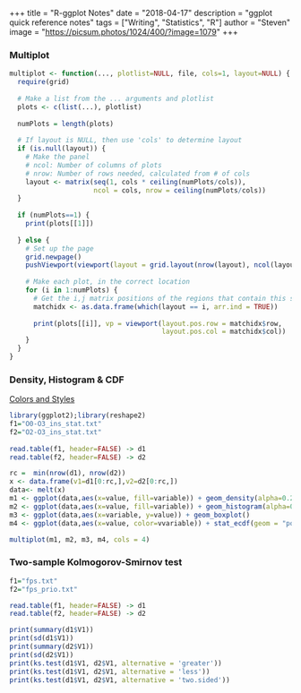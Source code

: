 +++
title = "R-ggplot Notes"
date = "2018-04-17"
description = "ggplot quick reference notes"
tags = ["Writing", "Statistics", "R"]
author = "Steven"
image = "https://picsum.photos/1024/400/?image=1079"
+++

### Multiplot

```R
multiplot <- function(..., plotlist=NULL, file, cols=1, layout=NULL) {
  require(grid)
  
  # Make a list from the ... arguments and plotlist
  plots <- c(list(...), plotlist)
  
  numPlots = length(plots)
  
  # If layout is NULL, then use 'cols' to determine layout
  if (is.null(layout)) {
    # Make the panel
    # ncol: Number of columns of plots
    # nrow: Number of rows needed, calculated from # of cols
    layout <- matrix(seq(1, cols * ceiling(numPlots/cols)),
                     ncol = cols, nrow = ceiling(numPlots/cols))
  }
  
  if (numPlots==1) {
    print(plots[[1]])
    
  } else {
    # Set up the page
    grid.newpage()
    pushViewport(viewport(layout = grid.layout(nrow(layout), ncol(layout))))
    
    # Make each plot, in the correct location
    for (i in 1:numPlots) {
      # Get the i,j matrix positions of the regions that contain this subplot
      matchidx <- as.data.frame(which(layout == i, arr.ind = TRUE))
      
      print(plots[[i]], vp = viewport(layout.pos.row = matchidx$row,
                                      layout.pos.col = matchidx$col))
    }
  }
}

```

### Density, Histogram & CDF
[Colors and Styles](http://www.sthda.com/english/wiki/ggplot2-density-plot-quick-start-guide-r-software-and-data-visualization)
```R
library(ggplot2);library(reshape2)
f1="O0-O3_ins_stat.txt"
f2="O2-O3_ins_stat.txt"
  
read.table(f1, header=FALSE) -> d1
read.table(f2, header=FALSE) -> d2

rc =  min(nrow(d1), nrow(d2))
x <- data.frame(v1=d1[0:rc,],v2=d2[0:rc,])
data<- melt(x)
m1 <- ggplot(data,aes(x=value, fill=variable)) + geom_density(alpha=0.25)    +  theme_bw() + xlim(0, 500)
m2 <- ggplot(data,aes(x=value, fill=variable)) + geom_histogram(alpha=0.25)  +  theme_bw() + xlim(0, 500)
m3 <- ggplot(data,aes(x=variable, y=value)) + geom_boxplot()                 +  theme_bw() + xlim(0, 500)
m4 <- ggplot(data,aes(x=value, color=vvariable)) + stat_ecdf(geom = "point", size=1, alpha=0.3)  +  theme_bw() + xlim(0, 500)

multiplot(m1, m2, m3, m4, cols = 4)
```

### Two-sample Kolmogorov-Smirnov test
```R
f1="fps.txt"
f2="fps_prio.txt"

read.table(f1, header=FALSE) -> d1
read.table(f2, header=FALSE) -> d2

print(summary(d1$V1))
print(sd(d1$V1))
print(summary(d2$V1))
print(sd(d2$V1))
print(ks.test(d1$V1, d2$V1, alternative = 'greater'))
print(ks.test(d1$V1, d2$V1, alternative = 'less'))
print(ks.test(d1$V1, d2$V1, alternative = 'two.sided'))
```

